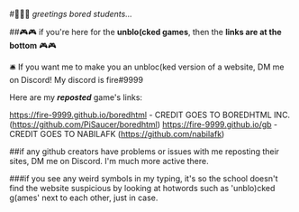 #👋👋👋 *greetings bored students...*

##🎮🎮 if you're here for the **unblo(cked games**, then the **links are at the bottom** 🎮🎮



🛎️ If you want me to make you an unbloc(ked version of a website, DM me on Discord! My discord is  fire#9999

Here are my ***reposted*** game's links:

https://fire-9999.github.io/boredhtml - CREDIT GOES TO BOREDHTML INC. (https://github.com/PiSaucer/boredhtml)
https://fire-9999.github.io/gb - CREDIT GOES TO NABILAFK (https://github.com/nabilafk)

##if any github creators have problems or issues with me reposting their sites, DM me on Discord. I'm  much more active there.

###if you see any weird symbols in my typing, it's so the school doesn't find the website suspicious by looking at hotwords such as 'unblo)cked g(ames' next to each other, just in case.
